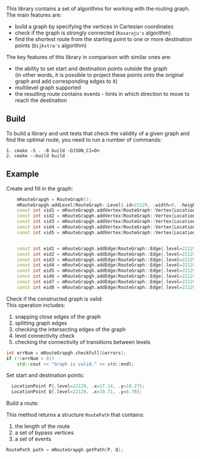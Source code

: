 This library contains a set of algorithms for working with the routing graph.  
The main features are:

* build a graph by specifying the vertices in Cartesian coordinates
* check if the graph is strongly connected (`Kosaraju's` algorithm)
* find the shortest route from the starting point to one or more destination points (`Dijkstra's` algorithm)

The key features of this library in comparison with similar ones are:  

* the ability to set start and destination points outside the graph  
 (in other words, it is possible to project these points onto the original graph and add corresponding edges to it)
* multilevel graph supported
* the resulting route contains events - hints in which direction to move to reach the destination 

## Build

To build a library and unit tests that check the validity of a given graph and find the optimal route, you need to run a number of commands:

```
1. cmake -S . -B build -DJSON_CI=On
2. cmake --build build
```

## Example

Create and fill in the graph:

```cpp
    mRouteGrapgh = RouteGraph();
    mRouteGrapgh.addLevel(RouteGraph::Level{.id=22129, .width=0, .height=0, .smoothRadius=0});
    const int vid1 = mRouteGrapgh.addVertex(RouteGraph::Vertex{LocationPoint{.level=22129, .x=18.32, .y=21.33}, .id=125441});
    const int vid2 = mRouteGrapgh.addVertex(RouteGraph::Vertex{LocationPoint{.level=22129, .x=18.24, .y=8.85}, .id=125442});
    const int vid3 = mRouteGrapgh.addVertex(RouteGraph::Vertex{LocationPoint{.level=22129, .x=19.02, .y=8.82}, .id=125449});
    const int vid4 = mRouteGrapgh.addVertex(RouteGraph::Vertex{LocationPoint{.level=22129, .x=18.87, .y=4.15}, .id=125450});
    const int vid5 = mRouteGrapgh.addVertex(RouteGraph::Vertex{LocationPoint{.level=22129, .x=19.73, .y=8.79}, .id=125451});


    const int eid1 = mRouteGrapgh.addEdge(RouteGraph::Edge{.level=22129, .id=1, .src=vid1, .dst=vid2, .weight=1.0});
    const int eid2 = mRouteGrapgh.addEdge(RouteGraph::Edge{.level=22129, .id=2, .src=vid2, .dst=vid1, .weight=1.0});
    const int eid3 = mRouteGrapgh.addEdge(RouteGraph::Edge{.level=22129, .id=3, .src=vid3, .dst=vid4, .weight=1.0});
    const int eid4 = mRouteGrapgh.addEdge(RouteGraph::Edge{.level=22129, .id=4, .src=vid4, .dst=vid3, .weight=1.0});
    const int eid5 = mRouteGrapgh.addEdge(RouteGraph::Edge{.level=22129, .id=5, .src=vid3, .dst=vid5, .weight=1.0});
    const int eid6 = mRouteGrapgh.addEdge(RouteGraph::Edge{.level=22129, .id=6, .src=vid5, .dst=vid3, .weight=1.0});
    const int eid7 = mRouteGrapgh.addEdge(RouteGraph::Edge{.level=22129, .id=7, .src=vid2, .dst=vid3, .weight=1.0});
    const int eid8 = mRouteGrapgh.addEdge(RouteGraph::Edge{.level=22129, .id=8, .src=vid3, .dst=vid2, .weight=1.0});
```

Check if the constructed graph is valid:  
This operation includes:

1. snapping close edges of the graph
2. splitting graph edges
3. checking the intersecting edges of the graph
4. level connectivity check
5. checking the connectivity of transitions between levels 

```cpp
int errNum = mRouteGrapgh.checkFull(&errors);
if (!(errNum > 0))
    std::cout << "Graph is valid." << std::endl;
```

Set start and destination points:

```cpp
  LocationPoint P{.level=22129, .x=17.14, .y=18.27};
  LocationPoint Q{.level=22129, .x=19.71, .y=6.78};
```

Build a route:  

This method returns a structure ``RoutePath`` that contains:

1. the length of the route 
2. a set of bypass vertices
3. a set of events

```cpp
RoutePath path = mRouteGrapgh.getPath(P, Q);
```
